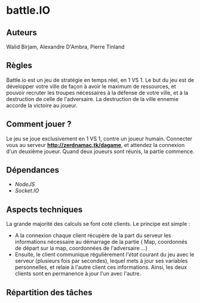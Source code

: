 # battle.IO
## Auteurs 
  Walid Birjam, Alexandre D'Ambra, Pierre Tinland
  
## Règles
  Battle.io est un jeu de stratégie en temps réel, en 1 VS 1.
  Le but du jeu est de développer votre ville de façon à avoir le maximum de ressources, et pouvoir recruter les troupes nécessaires
  à la défense de votre ville, et à la destruction de celle de l'adversaire.
  La destruction de la ville ennemie accorde la victoire au joueur.

## Comment jouer ?
  Le jeu se joue exclusivement en 1 VS 1, contre un joueur humain.
  Connecter vous au serveur **http://zerdnamac.tk/dagame**, et attendez la connexion d'un  deuxième joueur.
  Quand deux joueurs sont réunis, la partie commence.

## Dépendances
- *NodeJS*
- *Socket.IO*

## Aspects techniques
La grande majorité des calculs se font coté clients. 
Le principe est simple :
  - A la connexion chaque client récupère de la part du serveur les informations nécessaire au démarrage de la partie ( Map, coordonnés de départ sur la map, coordonnées de l'adversaire ...)
  - Ensuite, le client communique régulièrement *l'état* courant du jeu avec le serveur (plusieurs fois par secondes), lequel mets à jour ses variables personnelles, et relaie à l'autre client ces informations. Ainsi, les deux clients sont en permanence à jour l'un avec l'autre. 


## Répartition des tâches

